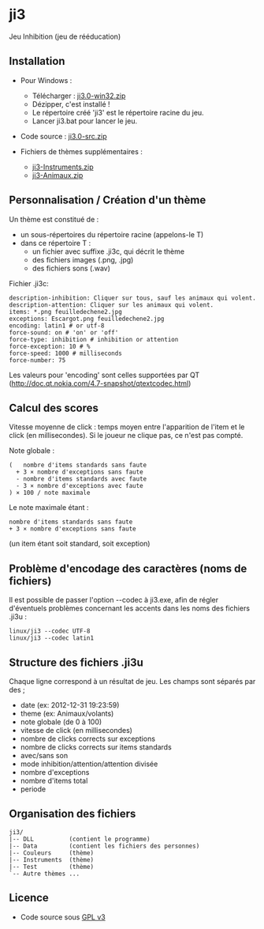 ji3
===

Jeu Inhibition (jeu de rééducation)

Installation
------------
* Pour Windows :
    * Télécharger : [ji3.0-win32.zip](http://fhoerni.free.fr/ji3/ji3.0-win32.zip)
    * Dézipper, c'est installé !
    * Le répertoire créé 'ji3' est le répertoire racine du jeu.
    * Lancer ji3.bat pour lancer le jeu.

* Code source : [ji3.0-src.zip](http://fhoerni.free.fr/ji3/ji3.0-src.zip)

* Fichiers de thèmes supplémentaires :
    * [ji3-Instruments.zip](http://fhoerni.free.fr/ji3/ji3-Instruments.zip)
    * [ji3-Animaux.zip](http://fhoerni.free.fr/ji3/ji3-Animaux.zip)

Personnalisation / Création d'un thème
--------------------------------------

Un thème est constitué de :

* un sous-répertoires du répertoire racine (appelons-le T)
* dans ce répertoire T :
    * un fichier avec suffixe .ji3c, qui décrit le thème
    * des fichiers images (.png, .jpg)
    * des fichiers sons (.wav)


Fichier .ji3c:

    description-inhibition: Cliquer sur tous, sauf les animaux qui volent.
    description-attention: Cliquer sur les animaux qui volent.
    items: *.png feuilledechene2.jpg
    exceptions: Escargot.png feuilledechene2.jpg
    encoding: latin1 # or utf-8
    force-sound: on # 'on' or 'off'
    force-type: inhibition # inhibition or attention
    force-exception: 10 # %
    force-speed: 1000 # milliseconds
    force-number: 75


Les valeurs pour 'encoding' sont celles supportées par QT (http://doc.qt.nokia.com/4.7-snapshot/qtextcodec.html)


Calcul des scores
-----------------

Vitesse moyenne de click : temps moyen entre l'apparition de l'item et le click (en millisecondes). Si le joueur ne clique pas, ce n'est pas compté.

Note globale :

    (   nombre d'items standards sans faute
      + 3 × nombre d'exceptions sans faute 
      - nombre d'items standards avec faute
      - 3 × nombre d'exceptions avec faute
    ) × 100 / note maximale

Le note maximale étant :

    nombre d'items standards sans faute
    + 3 × nombre d'exceptions sans faute

(un item étant soit standard, soit exception)

Problème d'encodage des caractères (noms de fichiers)
-----------------------------------------------------

Il est possible de passer l'option --codec à ji3.exe, afin de régler d'éventuels problèmes concernant les accents dans les noms des fichiers .ji3u :

    linux/ji3 --codec UTF-8
    linux/ji3 --codec latin1


Structure des fichiers .ji3u
----------------------------
Chaque ligne correspond à un résultat de jeu. Les champs sont séparés par des ;

* date (ex: 2012-12-31 19:23:59)
* theme (ex: Animaux/volants)
* note globale (de 0 à 100)
* vitesse de click (en millisecondes)
* nombre de clicks corrects sur exceptions
* nombre de clicks corrects sur items standards
* avec/sans son
* mode inhibition/attention/attention divisée
* nombre d'exceptions
* nombre d'items total
* periode

Organisation des fichiers
------------------------
    ji3/
    |-- DLL          (contient le programme)
    |-- Data         (contient les fichiers des personnes)
    |-- Couleurs     (thème)
    |-- Instruments  (thème)
    |-- Test         (thème)
    `-- Autre thèmes ...


Licence 
-------
* Code source sous [GPL v3](http://fhoerni.free.fr/ji3/LICENSE)


